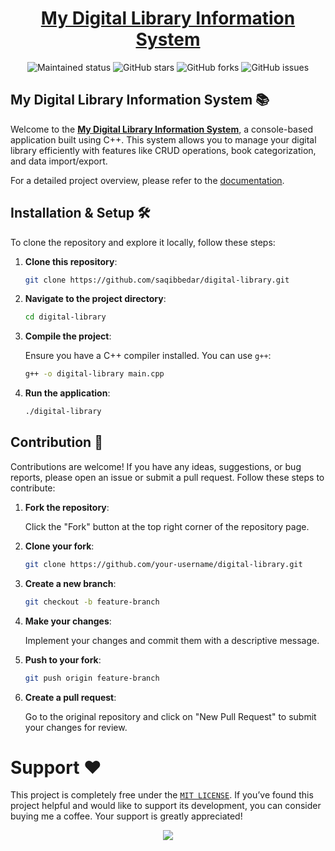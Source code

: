 <div align="center">
<span><h1><a href="https://github.com/saqibbedar/digital-library" target="_blank">My Digital Library Information System</a></h1></span>

<div align="center">
    <img src="https://img.shields.io/badge/maintenance-actively--developed-brightgreen.svg" alt="Maintained status" />
    <img src="https://img.shields.io/github/stars/saqibbedar/digital-library.svg" alt="GitHub stars" />
    <img src="https://img.shields.io/github/forks/saqibbedar/digital-library.svg" alt="GitHub forks" />
    <img src="https://img.shields.io/github/issues/saqibbedar/digital-library.svg" alt="GitHub issues" />
</div>

</div>


## My Digital Library Information System 📚

Welcome to the [**My Digital Library Information System**](https://github.com/saqibbedar/digital-library), a console-based application built using C++. This system allows you to manage your digital library efficiently with features like CRUD operations, book categorization, and data import/export.

For a detailed project overview, please refer to the [documentation](./My%20Digital%20Library%20Information%20System%20Manual.docx).

## Installation & Setup 🛠️

To clone the repository and explore it locally, follow these steps:

1. **Clone this repository**:

    ```bash
    git clone https://github.com/saqibbedar/digital-library.git
    ```

2. **Navigate to the project directory**:

    ```bash
    cd digital-library
    ```

3. **Compile the project**:

    Ensure you have a C++ compiler installed. You can use `g++`:

    ```bash
    g++ -o digital-library main.cpp
    ```

4. **Run the application**:

    ```bash
    ./digital-library
    ```

## Contribution 🤝

Contributions are welcome! If you have any ideas, suggestions, or bug reports, please open an issue or submit a pull request. Follow these steps to contribute:

1. **Fork the repository**:

    Click the "Fork" button at the top right corner of the repository page.

2. **Clone your fork**:

    ```bash
    git clone https://github.com/your-username/digital-library.git
    ```

3. **Create a new branch**:

    ```bash
    git checkout -b feature-branch
    ```

4. **Make your changes**:

    Implement your changes and commit them with a descriptive message.

5. **Push to your fork**:

    ```bash
    git push origin feature-branch
    ```

6. **Create a pull request**:

    Go to the original repository and click on "New Pull Request" to submit your changes for review.

# Support ❤️

This project is completely free under the [`MIT LICENSE`](./LICENSE). If you’ve found this project helpful and would like to support its development, you can consider buying me a coffee. Your support is greatly appreciated!

<div align="center">
<a href="https://www.buymeacoffee.com/saqibbedar"><img src="https://img.buymeacoffee.com/button-api/?text=Buy me a coffee&emoji=&slug=saqibbedar&button_colour=5F7FFF&font_colour=ffffff&font_family=Poppins&outline_colour=000000&coffee_colour=FFDD00"></a></div>